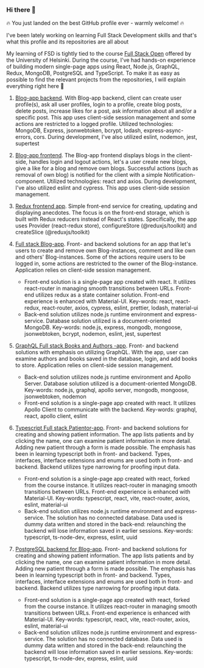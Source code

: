 ### Hi there 👋

🔥 You just landed on the best GitHub profile ever - warmly welcome! 🔥

I've been lately working on learning Full Stack Development skills and that's what this profile and its repositories are all about

My learning of FSD is tightly tied to the course [Full Stack Open](https://fullstackopen.com/en/about) offered by the University of Helsinki. During the course, I've had hands-on experience of building modern single-page apps using React, Node.js, GraphQL, Redux, MongoDB, PostgreSQL and TypeScript. To make it as easy as possible to find the relevant projects from the repositories, I will explain everything right here 🚀

1) [Blog-app backend](https://github.com/ErikHusgafvel/osa4_blogilista). With Blog-app backend, client can create user profile(s), ask all user profiles, login to a profile, create blog posts, delete posts, increase likes for a post, ask information about all and/or a specific post. This app uses client-side session management and some actions are restricted to a logged profile. Utilized technologies: MongoDB, Express, jsonwebtoken, bcrypt, lodash, express-async-errors, cors. During development, I've also utilized eslint, nodemon, jest, supertest

2) [Blog-app frontend](https://github.com/ErikHusgafvel/HY-MOOC-Full-stack-development/tree/master/osa5/bloglist-frontend). The Blog-app frontend displays blogs in the client-side, handles login and logout actions, let's a user create new blogs, give a like for a blog and remove own blogs. Successful actions (such as removal of own blog) is notified for the client with a simple Notification-component. Utilized technologies: react and axios. During development, I've also utilized eslint and cypress. This app uses client-side session management.

3) [Redux frontend app](https://github.com/ErikHusgafvel/HY-MOOC-Full-stack-development/tree/master/osa6/redux-anecdotes). Simple front-end service for creating, updating and displaying anecdotes. The focus is on the front-end storage, which is built with Redux reducers instead of React's states. Specifically, the app uses Provider (react-redux store), configureStore (@reduxjs/toolkit) and createSlice (@reduxjs/toolkit)

4) [Full stack Blog-app](https://github.com/ErikHusgafvel/HY-MOOC-Full-stack-development/tree/master/osa7/blogapp). Front- and backend solutions for an app that let's users to create and remove own Blog-instances, comment and like own and others' Blog-instances. Some of the actions require users to be logged in, some actions are restricted to the owner of the Blog-instance. Application relies on client-side session management.
   - Front-end solution is a single-page app created with react. It utilizes react-router in managing smooth transitions between URLs. Front-end utilizes redux as a state container solution. Front-end experience is enhanced with Material-UI. Key-words: react, react-redux, react-router, axios, cypress, eslint, prettier, lodash, material-ui
   - Back-end solution utilizes node.js runtime environment and express-service. Database solution utilized is a document-oriented MongoDB. Key-words: node.js, express, mongodb, mongoose, jsonwebtoken, bcrypt, nodemon, eslint, jest, supertest

5) [GraphQL Full stack Books and Authors -app](https://github.com/ErikHusgafvel/HY-MOOC-Full-stack-development/tree/master/osa8/kirjat-ja-kirjailijat). Front- and backend solutions with emphasis on utilizing GraphQL. With the app, user can examine authors and books saved in the database, login, and add books to store. Application relies on client-side session management.
   - Back-end solution utilizes node.js runtime environment and Apollo Server. Database solution utilized is a document-oriented MongoDB. Key-words: node.js, graphql, apollo server, mongodb, mongoose, jsonwebtoken, nodemon
   - Front-end solution is a single-page app created with react. It utilizes Apollo Client to communicate with the backend. Key-words: graphql, react, apollo client, eslint

6) [Typescript Full stack Patientor-app](https://github.com/ErikHusgafvel/HY-MOOC-Full-stack-development/tree/master/osa9/patientor). Front- and backend solutions for creating and showing patient information. The app lists patients and by clicking the name, one can examine patient information in more detail. Adding new patient through a form is made possible. The emphasis has been in learning typescript both in front- and backend. Types, interfaces, interface extensions and enums are used both in front- and backend. Backend utilizes type narrowing for proofing input data.
   - Front-end solution is a single-page app created with react, forked from the course instance. It utilizes react-router in managing smooth transitions between URLs. Front-end experience is enhanced with Material-UI. Key-words: typescript, react, vite, react-router, axios, eslint, material-ui
   - Back-end solution utilizes node.js runtime environment and express-service. The solution has no connected database. Data used is dummy data written and stored in the back-end: relaunching the backend will lose information saved in earlier sessions. Key-words: typescript, ts-node-dev, express, eslint, uuid

7) [PostgreSQL backend for Blog-app](https://github.com/ErikHusgafvel/HY-MOOC-Full-stack-development/tree/master/osa9/patientor). Front- and backend solutions for creating and showing patient information. The app lists patients and by clicking the name, one can examine patient information in more detail. Adding new patient through a form is made possible. The emphasis has been in learning typescript both in front- and backend. Types, interfaces, interface extensions and enums are used both in front- and backend. Backend utilizes type narrowing for proofing input data.
   - Front-end solution is a single-page app created with react, forked from the course instance. It utilizes react-router in managing smooth transitions between URLs. Front-end experience is enhanced with Material-UI. Key-words: typescript, react, vite, react-router, axios, eslint, material-ui
   - Back-end solution utilizes node.js runtime environment and express-service. The solution has no connected database. Data used is dummy data written and stored in the back-end: relaunching the backend will lose information saved in earlier sessions. Key-words: typescript, ts-node-dev, express, eslint, uuid

<!--
**ErikHusgafvel/ErikHusgafvel** is a ✨ _special_ ✨ repository because its `README.md` (this file) appears on your GitHub profile.

Here are some ideas to get you started:

- 🔭 I’m currently working on ...
- 🌱 I’m currently learning ...
- 👯 I’m looking to collaborate on ...
- 🤔 I’m looking for help with ...
- 💬 Ask me about ...
- 📫 How to reach me: ...
- 😄 Pronouns: ...
- ⚡ Fun fact: ...
-->
